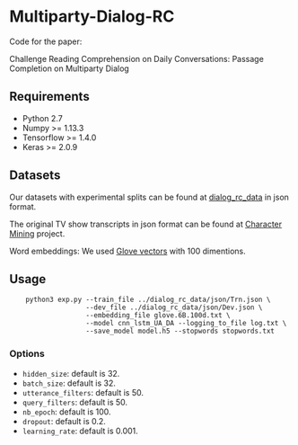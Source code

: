# Multiparty-Dialog-RC

Code for the paper:

Challenge Reading Comprehension on Daily Conversations: Passage Completion on Multiparty Dialog

## Requirements
* Python 2.7
* Numpy >= 1.13.3
* Tensorflow >= 1.4.0
* Keras >= 2.0.9

## Datasets

Our datasets with experimental splits can be found at [dialog_rc_data](dialog_rc_data) in json format.

The original TV show transcripts in json format can be found at [Character Mining](https://github.com/emorynlp/character-mining) project. 

Word embeddings: We used [Glove vectors](http://nlp.stanford.edu/data/glove.6B.zip) with 100 dimentions. 


## Usage
```
    python3 exp.py --train_file ../dialog_rc_data/json/Trn.json \
                   --dev_file ../dialog_rc_data/json/Dev.json \
                   --embedding_file glove.6B.100d.txt \
                   --model cnn_lstm_UA_DA --logging_to_file log.txt \
                   --save_model model.h5 --stopwords stopwords.txt
```


### Options
* `hidden_size`: default is 32.
* `batch_size`: default is 32.
* `utterance_filters`: default is 50.
* `query_filters`: default is 50.
* `nb_epoch`: default is 100.
* `dropout`: default is 0.2.
* `learning_rate`: default is 0.001.

